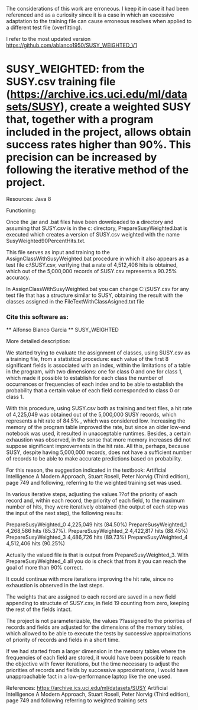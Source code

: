 The considerations of this work are erroneous. I keep it in case it had been referenced and as a curiosity since it is a case in which an excessive adaptation to the training file can cause erroneous resolves when applied to a different test file (overfitting).

I refer to the most updated version https://github.com/ablanco1950/SUSY_WEIGHTED_V1


# SUSY_WEIGHTED: from the SUSY.csv training  file (https://archive.ics.uci.edu/ml/datasets/SUSY), create a weighted SUSY that, together with a program included in the project, allows obtain success rates higher than 90%. This precision can be increased by following the iterative method of the project.

Resources: Java 8

Functioning:

Once the .jar and .bat files have been downloaded to a directory and assuming that SUSY.csv is in the c: directory, PrepareSusyWeighted.bat is executed which creates a version of SUSY.csv weighted with the name SusyWeighted90PercentHits.txt.

This file serves as input and training to the AssignClassWithSusyWeighted.bat procedure in which it also appears as a test file c:\SUSY.csv, verifying that a rate of 4,512,406 hits is obtained, which out of the 5,000,000 records of SUSY.csv represents a 90.25% accuracy.

In AssignClassWithSusyWeighted.bat you can change C:\SUSY.csv for any test file that has a structure similar to SUSY, obtaining the result with the classes assigned in the FileTextWithClassAsigned.txt file

### Cite this software as:
 ** Alfonso Blanco Garcia ** SUSY_WEIGHTED

More detailed description:

We started trying to evaluate the assignment of classes, using SUSY.csv as a training file, from a statistical procedure: each value of the first 8 significant fields is associated with an index, within the limitations of a table in the program, with two dimensions: one for class 0 and one for class 1, which made it possible to establish for each class the number of occurrences or frequencies of each index and to be able to establish the probability that a certain value of each field corresponded to class 0 or class 1.

With this procedure, using SUSY.csv both as training and test files, a hit rate of 4,225,049 was obtained out of the 5,000,000 SUSY records, which represents a hit rate of 84.5% , which was considered low. Increasing the memory of the program table improved the rate, but since an older low-end notebook was used, it resulted in unacceptable runtimes. Besides, a certain exhaustion was observed, in the sense that more memory increases did not suppose significant improvements in the hit rate. All this, perhaps, because SUSY, despite having 5,000,000 records, does not have a sufficient number of records to be able to make accurate predictions based on probability.

For this reason, the suggestion indicated in the textbook: Artificial Intelligence A Modern Approach, Stuart Rosell, Peter Norvig (Third edition), page 749 and following, referring to the weighted training set was used.

In various iterative steps, adjusting the values ??of the priority of each record and, within each record, the priority of each field, to the maximum number of hits, they were iteratively obtained (the output of each step was the input of the next step), the following results:

PrepareSusyWeighted_0 4,225,049 hits (84.50%)
PrepareSusyWeighted_1 4,268,586 hits (85.37%).
PrepareSusyWeighted_2 4,422,817 hits (88.45%)
PrepareSusyWeighted_3 4,486,726 hits (89.73%)
PrepareSusyWeighted_4 4,512,406 hits (90.25%)

Actually the valued file is that is output from PrepareSusyWeighted_3. With PrepareSusyWeighted_4 all you do is check that from it you can reach the goal of more than 90% correct.

It could continue with more iterations improving the hit rate, since no exhaustion is observed in the last steps.

The weights that are assigned to each record are saved in a new field appending to structute of SUSY.csv, in field 19 counting from zero, keeping the rest of the fields intact.

The project is not parameterizable, the values ??assigned to the priorities of records and fields are adjusted for the dimensions of the memory tables, which allowed to be able to execute the tests by successive approximations of priority of records and fields in a short time.

If we had started from a larger dimension in the memory tables where the frequencies of each field are stored, it would have been possible to reach the objective with fewer iterations, but the time necessary to adjust the priorities of records and fields by successive approximations, I would have unapproachable fact in a low-performance laptop like the one used.

References:
https://archive.ics.uci.edu/ml/datasets/SUSY
Artificial Intelligence A Modern Approach, Stuart Rosell, Peter Norvig (Third edition), page 749 and following referring to weighted training sets
